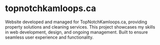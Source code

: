# topnotchkamloops.ca
Website developed and managed for TopNotchKamloops.ca, providing property solutions and cleaning services. This project showcases my skills in web development, design, and ongoing management. Built to ensure seamless user experience and functionality. 
